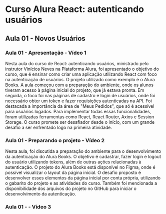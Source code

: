 # Curso Alura React: autenticando usuários

## Aula 01 - Novos Usuários

### Aula 01 - Apresentação - Vídeo 1

Nesta aula do curso de React: autenticando usuários, ministrado pelo instrutor Vinícios Neves na Plataforma Alura, foi apresentado o objetivo do curso, que é ensinar como criar uma aplicação utilizando React com foco na autenticação de usuários. O projeto utilizado como exemplo é o Alura Books. A aula começou com a preparação do ambiente, onde os alunos tiveram acesso à página inicial do projeto, que já estava pronta. Em seguida, o foco foi nas páginas de cadastro e login de usuários, onde foi necessário obter um token e fazer requisições autenticadas na API. Foi destacada a importância da área de "Meus Pedidos", que só é acessível para usuários logados. Para implementar todas essas funcionalidades, foram utilizadas ferramentas como React, React Router, Axios e Session Storage. O curso promete ser desafiador desde o início, com um grande desafio a ser enfrentado logo na primeira atividade.

### Aula 01 - Preparando o projeto - Vídeo 2

Nesta aula, foi discutida a preparação do ambiente para o desenvolvimento da autenticação do Alura Books. O objetivo é cadastrar, fazer login e logout do usuário utilizando tokens, além de outras ações relacionadas à autenticação. O projeto do Alura Books está disponível no Figma, onde é possível visualizar o layout da página inicial. O desafio proposto é desenvolver esses elementos da página inicial por conta própria, utilizando o gabarito do projeto e as atividades do curso. Também foi mencionada a disponibilidade dos arquivos do projeto no GitHub para iniciar o desenvolvimento da autenticação.

### Aula 01 -  - Vídeo 3
